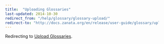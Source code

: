 ```yaml
---
title:  "Uploading Glossaries"
last-updated: 2014-10-30
redirect_from: "/help/glossary/glossary-upload/"
redirect-to: "http://docs.zanata.org/en/release/user-guide/glossary/upload-glossaries/"
---
```


Redirecting to [Upload Glossaries](http://docs.zanata.org/en/release/user-guide/glossary/upload-glossaries/).